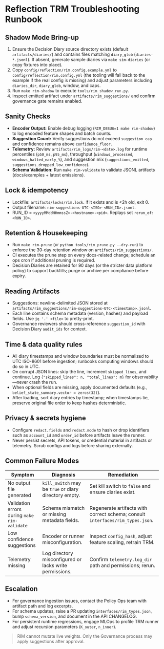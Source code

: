 # Reflection TRM Troubleshooting Runbook

## Shadow Mode Bring-up

1. Ensure the Decision Diary source directory exists (default `artifacts/diaries/`) and contains files matching `diary_glob` (`diaries-*.jsonl`). If absent, generate sample diaries via `make sim-diaries` (or copy fixtures into place).
2. Copy `config/reflection/rim.config.example.yml` to `config/reflection/rim.config.yml` (the tooling will fall back to the example if the real config is missing) and adjust parameters including `diaries_dir`, `diary_glob`, window, and caps.
3. Run `make rim-shadow` to execute `tools/rim_shadow_run.py`.
4. Inspect emitted artifact under `artifacts/rim_suggestions/` and confirm governance gate remains enabled.

## Sanity Checks

- **Encoder Output:** Enable debug logging (`RIM_DEBUG=1 make rim-shadow`) to log encoded feature shapes and batch counts.
- **Suggestion Count:** Verify suggestions do not exceed `suggestion_cap` and confidence remains above `confidence_floor`.
- **Telemetry:** Review `artifacts/rim_logs/rim-<date>.log` for runtime percentiles (`p50_ms`, `p95_ms`), throughput (`windows_processed`, `windows_halted_early_%`), and suggestion mix (`suggestions_emitted`, `suggestions_dropped_low_confidence`).
- **Schema Validation:** Run `make rim-validate` to validate JSONL artifacts (docs/examples + latest emissions).

## Lock & idempotency

- Lockfile: `artifacts/locks/rim.lock`. If it exists and is <2h old, exit 0.
- Output filename: `rim-suggestions-UTC-<ISO>-<RUN_ID>.jsonl`.
- RUN_ID = `<yyyyMMddHHmmssZ>-<hostname>-<pid>`. Replays set `rerun_of: <RUN_ID>`.

## Retention & Housekeeping

- Run `make rim-prune` (or `python tools/rim_prune.py --dry-run`) to enforce the 30-day retention window on `artifacts/rim_suggestions/`.
- CI executes the prune step on every docs-related change; schedule an ops cron if additional pruning is required.
- Decision Diaries are retained for 90 days (or the stricter data platform policy) to support backfills; purge or archive per compliance before expiry.

## Reading Artifacts

- Suggestions: newline-delimited JSON stored at `artifacts/rim_suggestions/rim-suggestions-UTC-<timestamp>.jsonl`.
- Each line contains schema metadata (version, hashes) and payload fields. Use `jq '.' <file>` to pretty-print.
- Governance reviewers should cross-reference `suggestion_id` with Decision Diary `audit_ids` for context.

## Time & data quality rules

- All diary timestamps and window boundaries must be normalized to UTC ISO-8601 before ingestion; runbooks computing windows should do so in UTC.
- On corrupt JSON lines: skip the line, increment `skipped_lines`, and continue. Log `{"skipped_lines": n, "total_lines": m}` for observability—never crash the run.
- When optional fields are missing, apply documented defaults (e.g., `belief_state_summary.vector = zeros(32)`).
- After loading, sort diary entries by timestamp; when timestamps tie, preserve original file order to keep hashes deterministic.

## Privacy & secrets hygiene

- Configure `redact.fields` and `redact.mode` to hash or drop identifiers such as `account_id` and `order_id` before artifacts leave the runner.
- Never persist secrets, API tokens, or credential material in artifacts or telemetry. Scrub configs and logs before sharing externally.

## Common Failure Modes

| Symptom | Diagnosis | Remediation |
| --- | --- | --- |
| No output file generated | `kill_switch` may be `true` or diary directory empty. | Set kill switch to `false` and ensure diaries exist. |
| Validation errors during `make rim-validate` | Schema mismatch or missing metadata fields. | Regenerate artifacts with correct schema; consult `interfaces/rim_types.json`. |
| Low confidence suggestions | Encoder or runner misconfiguration. | Inspect `config_hash`, adjust feature scaling, retrain TRM. |
| Telemetry missing | Log directory misconfigured or lacks write permissions. | Confirm `telemetry.log_dir` path and permissions; rerun. |

## Escalation

- For governance ingestion issues, contact the Policy Ops team with artifact path and log excerpts.
- For schema updates, raise a PR updating `interfaces/rim_types.json`, bump `schema_version`, and document in the API CHANGELOG.
- For persistent runtime regressions, engage MLOps to profile TRM runner and adjust recursion parameters (`K_outer`, `n_inner`).

> RIM cannot mutate live weights. Only the Governance process may apply suggestions after approval.
